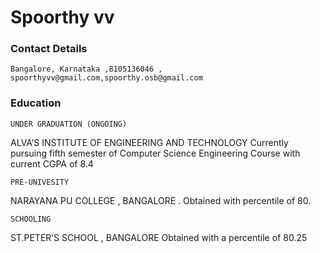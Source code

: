 # Spoorthy vv 




### Contact Details  

    Bangalore, Karnataka ,8105136046 , spoorthyvv@gmail.com,spoorthy.osb@gmail.com
### Education

    UNDER GRADUATION (ONGOING) 

ALVA’S INSTITUTE OF ENGINEERING AND TECHNOLOGY Currently pursuing fifth semester of Computer Science Engineering Course with current CGPA of 8.4
				
				
    PRE-UNIVESITY   
     
NARAYANA PU COLLEGE , BANGALORE . Obtained with percentile of 80.
         
    SCHOOLING 
   
ST.PETER’S SCHOOL , BANGALORE Obtained with a percentile of 80.25

		
		

 
                                                           

 

